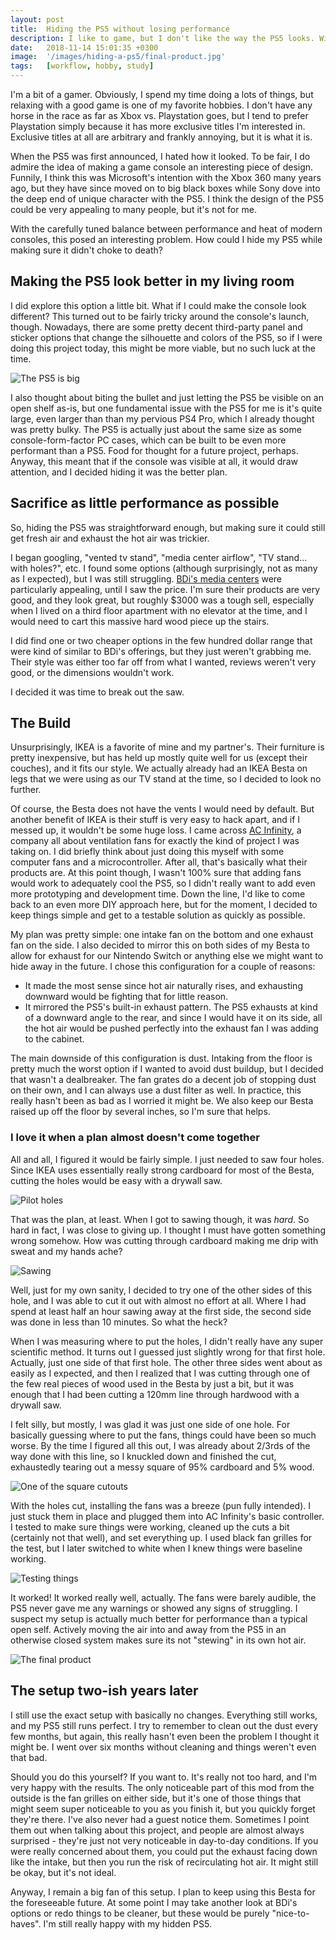 ```yaml
---
layout: post
title:  Hiding the PS5 without losing performance
description: I like to game, but I don't like the way the PS5 looks. With the carefully tuned balance between performance and heat of modern consoles, this posed an interesting problem. How could I hide my PS5 while making sure it didn't choke to death?
date:   2018-11-14 15:01:35 +0300
image:  '/images/hiding-a-ps5/final-product.jpg'
tags:   [workflow, hobby, study]
---
```


I'm a bit of a gamer. Obviously, I spend my time doing a lots of things, but relaxing with a good game is one of my favorite hobbies. I don't have any horse in the race as far as Xbox vs. Playstation goes, but I tend to prefer Playstation simply because it has more exclusive titles I'm interested in. Exclusive titles at all are arbitrary and frankly annoying, but it is what it is. 

When the PS5 was first announced, I hated how it looked. To be fair, I do admire the idea of making a game console an interesting piece of design. Funnily, I think this was Microsoft's intention with the Xbox 360 many years ago, but they have since moved on to big black boxes while Sony dove into the deep end of unique character with the PS5. I think the design of the PS5 could be very appealing to many people, but it's not for me. 

With the carefully tuned balance between performance and heat of modern consoles, this posed an interesting problem. How could I hide my PS5 while making sure it didn't choke to death?

## Making the PS5 look better in my living room

I did explore this option a little bit. What if I could make the console look different? This turned out to be fairly tricky around the console's launch, though. Nowadays, there are some pretty decent third-party panel and sticker options that change the silhouette and colors of the PS5, so if I were doing this project today, this might be more viable, but no such luck at the time. 

![The PS5 is big](/images/hiding-a-ps5/_ps5-big.jpg)

I also thought about biting the bullet and just letting the PS5 be visible on an open shelf as-is, but one fundamental issue with the PS5 for me is it's quite large, even larger than than my pervious PS4 Pro, which I already thought was pretty bulky. The PS5 is actually just about the same size as some console-form-factor PC cases, which can be built to be even more performant than a PS5. Food for thought for a future project, perhaps. Anyway, this meant that if the console was visible at all, it would draw attention, and I decided hiding it was the better plan.

## Sacrifice as little performance as possible

So, hiding the PS5 was straightforward enough, but making sure it could still get fresh air and exhaust the hot air was trickier. 

I began googling, "vented tv stand", "media center airflow", "TV stand... with holes?", etc. I found some options (although surprisingly, not as many as I expected), but I was still struggling. [BDi's media centers](https://www.bdiusa.com/products/corridor-8177-modern-tv-stand-media-storage-drawer?finish=natural-walnut) were particularly appealing, until I saw the price. I'm sure their products are very good, and they look great, but roughly $3000 was a tough sell, especially when I lived on a third floor apartment with no elevator at the time, and I would need to cart this massive hard wood piece up the stairs. 

I did find one or two cheaper options in the few hundred dollar range that were kind of similar to BDi's offerings, but they just weren't grabbing me. Their style was either too far off from what I wanted, reviews weren't very good, or the dimensions wouldn't work. 

I decided it was time to break out the saw.

## The Build

Unsurprisingly, IKEA is a favorite of mine and my partner's. Their furniture is pretty inexpensive, but has held up mostly quite well for us (except their couches), and it fits our style. We actually already had an IKEA Besta on legs that we were using as our TV stand at the time, so I decided to look no further. 

Of course, the Besta does not have the vents I would need by default. But another benefit of IKEA is their stuff is very easy to hack apart, and if I messed up, it wouldn't be some huge loss. I came across [AC Infinity](https://acinfinity.com/), a company all about ventilation fans for exactly the kind of project I was taking on. I did briefly think about just doing this myself with some computer fans and a microcontroller. After all, that's basically what their products are. At this point though, I wasn't 100% sure that adding fans would work to adequately cool the PS5, so I didn't really want to add even more prototyping and development time. Down the line, I'd like to come back to an even more DIY approach here, but for the moment, I decided to keep things simple and get to a testable solution as quickly as possible. 

My plan was pretty simple: one intake fan on the bottom and one exhaust fan on the side. I also decided to mirror this on both sides of my Besta to allow for exhaust for our Nintendo Switch or anything else we might want to hide away in the future. I chose this configuration for a couple of reasons:
- It made the most sense since hot air naturally rises, and exhausting downward would be fighting that for little reason.
- It mirrored the PS5's built-in exhaust pattern. The PS5 exhausts at kind of a downward angle to the rear, and since I would have it on its side, all the hot air would be pushed perfectly into the exhaust fan I was adding to the cabinet. 

The main downside of this configuration is dust. Intaking from the floor is pretty much the worst option if I wanted to avoid dust buildup, but I decided that wasn't a dealbreaker. The fan grates do a decent job of stopping dust on their own, and I can always use a dust filter as well. In practice, this really hasn't been as bad as I worried it might be. We also keep our Besta raised up off the floor by several inches, so I'm sure that helps. 

### I love it when a plan almost doesn't come together

All and all, I figured it would be fairly simple. I just needed to saw four holes. Since IKEA uses essentially really strong cardboard for most of the Besta, cutting the holes would be easy with a drywall saw. 

![Pilot holes](/images/hiding-a-ps5/_pilot-holes.jpg)

That was the plan, at least. When I got to sawing though, it was *hard*. So hard in fact, I was close to giving up. I thought I must have gotten something wrong somehow. How was cutting through cardboard making me drip with sweat and my hands ache?

![Sawing](/images/hiding-a-ps5/_sawing.jpg)

Well, just for my own sanity, I decided to try one of the other sides of this hole, and I was able to cut it out with almost no effort at all. Where I had spend at least half an hour sawing away at the first side, the second side was done in less than 10 minutes. So what the heck?

When I was measuring where to put the holes, I didn't really have any super scientific method. It turns out I guessed just slightly wrong for that first hole. Actually, just one side of that first hole. The other three sides went about as easily as I expected, and then I realized that I was cutting through one of the few real pieces of wood used in the Besta by just a bit, but it was enough that I had been cutting a 120mm line through hardwood with a drywall saw. 

I felt silly, but mostly, I was glad it was just one side of one hole. For basically guessing where to put the fans, things could have been so much worse. By the time I figured all this out, I was already about 2/3rds of the way done with this line, so I knuckled down and finished the cut, exhaustedly tearing out a messy square of 95% cardboard and 5% wood. 

![One of the square cutouts](/images/hiding-a-ps5/_cutout.jpg)

With the holes cut, installing the fans was a breeze (pun fully intended). I just stuck them in place and plugged them into AC Infinity's basic controller. I tested to make sure things were working, cleaned up the cuts a bit (certainly not that well), and set everything up. I used black fan grilles for the test, but I later switched to white when I knew things were baseline working.

![Testing things](/images/hiding-a-ps5/_test-fit.jpg)

It worked! It worked really well, actually. The fans were barely audible, the PS5 never gave me any warnings or showed any signs of struggling. I suspect my setup is actually much better for performance than a typical open self. Actively moving the air into and away from the PS5 in an otherwise closed system makes sure its not "stewing" in its own hot air. 

![The final product](/images/hiding-a-ps5/_final-product.jpg)


## The setup two-ish years later

I still use the exact setup with basically no changes. Everything still works, and my PS5 still runs perfect. I try to remember to clean out the dust every few months, but again, this really hasn't even been the problem I thought it might be. I went over six months without cleaning and things weren't even that bad. 

Should you do this yourself? If you want to. It's really not too hard, and I'm very happy with the results. The only noticeable part of this mod from the outside is the fan grilles on either side, but it's one of those things that might seem super noticeable to you as you finish it, but you quickly forget they're there. I've also never had a guest notice them. Sometimes I point them out when talking about this project, and people are almost always surprised - they're just not very noticeable in day-to-day conditions. If you were really concerned about them, you could put the exhaust facing down like the intake, but then you run the risk of recirculating hot air. It might still be okay, but it's not ideal.

Anyway, I remain a big fan of this setup. I plan to keep using this Besta for the foreseeable future. At some point I may take another look at BDi's options or redo things to be cleaner, but these would be purely "nice-to-haves". I'm still really happy with my hidden PS5. 